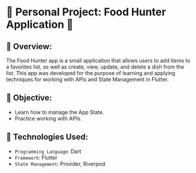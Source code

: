 # :hamburger: **Personal Project: Food Hunter Application** :fries:

## :scroll: **Overview:**
The Food Hunter app is a small application that allows users to add items to a favorites list, as well as create, view, update, and delete a dish from the list. This app was developed for the purpose of learning and applying techniques for working with APIs and State Management in Flutter.

## :dart: **Objective:**
- Learn how to manage the App State.
- Practice working with APIs.

## :toolbox: **Technologies Used:**
- `Programming Language`: Dart
- `Framework`: Flutter
- `State Management`: Provider, Riverpod

